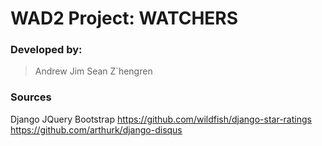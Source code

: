 # **WAD2 Project:** WATCHERS

### Developed by:
> Andrew
Jim
Sean
Z`hengren

### Sources
Django 
JQuery 
Bootstrap
https://github.com/wildfish/django-star-ratings
https://github.com/arthurk/django-disqus

